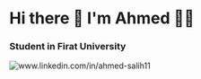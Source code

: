 <h1>Hi there 👋 I'm Ahmed 👨‍💻</h1>

<h3> Student in Firat University </h3>

<img src="https://img.shields.io/badge/LinkedIn-0077B5?style=for-the-badge&logo=linkedin&logoColor=white" alt="www.linkedin.com/in/ahmed-salih11">
